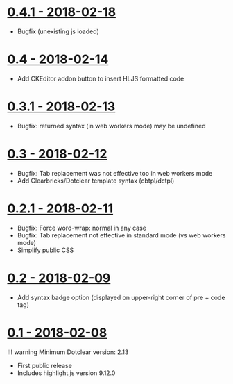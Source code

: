 [0.4.1 - 2018-02-18](https://open-time.net/post/2018/02/18/Plugin-hljs-041-pour-Dotclear)
================

* Bugfix (unexisting js loaded)

[0.4 - 2018-02-14](https://open-time.net/post/2018/02/14/Plugin-hljs-04-pour-Dotclear)
================

* Add CKEditor addon button to insert HLJS formatted code

[0.3.1 - 2018-02-13](https://open-time.net/post/2018/02/13/Plugin-hljs-031-pour-Dotclear)
================

* Bugfix: returned syntax (in web workers mode) may be undefined

[0.3 - 2018-02-12](https://open-time.net/post/2018/02/12/Plugin-hljs-03-pour-Dotclear)
================

* Bugfix: Tab replacement was not effective too in web workers mode
* Add Clearbricks/Dotclear template syntax (cbtpl/dctpl)

[0.2.1 - 2018-02-11](https://open-time.net/post/2018/02/11/Plugin-hljs-021-pour-Dotclear)
================

 * Bugfix: Force word-wrap: normal in any case
 * Bugfix: Tab replacement not effective in standard mode (vs web workers mode)
 * Simplify public CSS

[0.2 - 2018-02-09](https://open-time.net/post/2018/02/09/Plugin-hljs-02-pour-Dotclear)
================

 * Add syntax badge option (displayed on upper-right corner of pre + code tag)

[0.1 - 2018-02-08](https://open-time.net/post/2018/02/08/Plugin-hljs-01-pour-Dotclear)
================

!!! warning
    Minimum Dotclear version: 2.13

 * First public release
 * Includes highlight.js version 9.12.0

